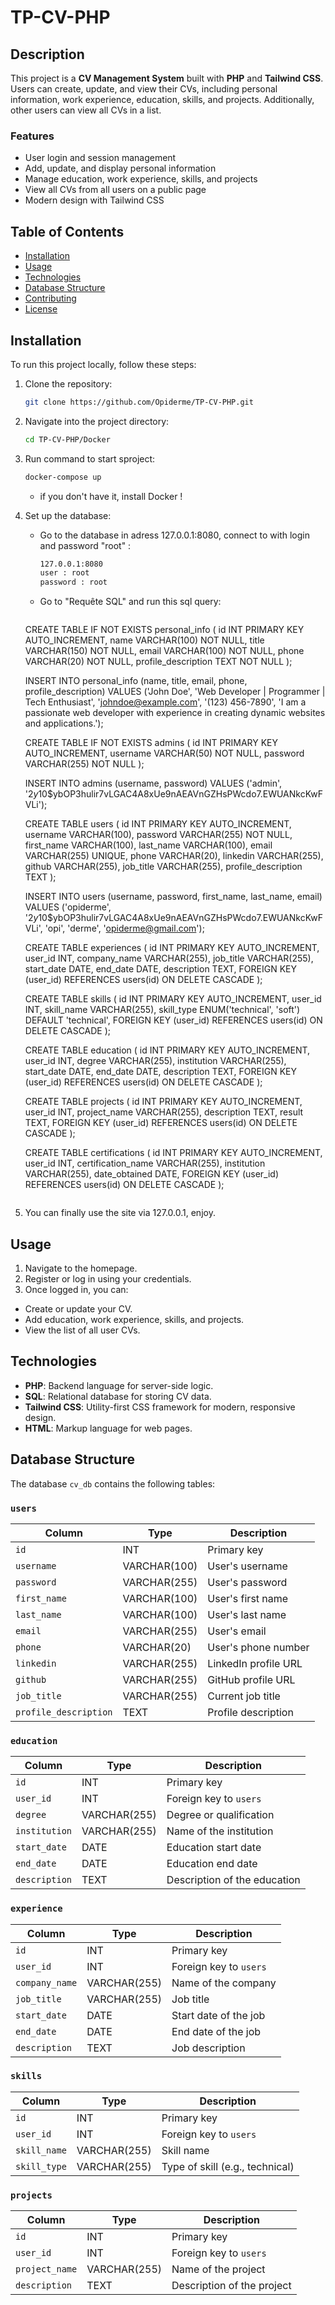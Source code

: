 # TP-CV-PHP                                                                
                                                                 

## Description

This project is a **CV Management System** built with **PHP** and **Tailwind CSS**. Users can create, update, and view their CVs, including personal information, work experience, education, skills, and projects. Additionally, other users can view all CVs in a list.

### Features
- User login and session management
- Add, update, and display personal information
- Manage education, work experience, skills, and projects
- View all CVs from all users on a public page
- Modern design with Tailwind CSS

## Table of Contents
- [Installation](#installation)
- [Usage](#usage)
- [Technologies](#technologies)
- [Database Structure](#database-structure)
- [Contributing](#contributing)
- [License](#license)

## Installation

To run this project locally, follow these steps:

1. Clone the repository:
   ```bash
   git clone https://github.com/Opiderme/TP-CV-PHP.git

2. Navigate into the project directory:
    ```bash
    cd TP-CV-PHP/Docker

3. Run command to start sproject:
    ```bash
    docker-compose up
    ```
    - if you don't have it, install Docker !

4. Set up the database:
   - Go to the database in adress 127.0.0.1:8080, connect to with login and password "root" :
     ```bash
     127.0.0.1:8080
     user : root
     password : root
     ```
   - Go to "Requête SQL" and run this sql query:
     ```sql
    CREATE TABLE IF NOT EXISTS personal_info (
        id INT PRIMARY KEY AUTO_INCREMENT,
        name VARCHAR(100) NOT NULL,
        title VARCHAR(150) NOT NULL,
        email VARCHAR(100) NOT NULL,
        phone VARCHAR(20) NOT NULL,
        profile_description TEXT NOT NULL
    );

    INSERT INTO personal_info (name, title, email, phone, profile_description) 
    VALUES ('John Doe', 'Web Developer | Programmer | Tech Enthusiast', 'johndoe@example.com', '(123) 456-7890', 'I am a passionate web developer with experience in creating dynamic websites and applications.');

    CREATE TABLE IF NOT EXISTS admins (
        id INT PRIMARY KEY AUTO_INCREMENT,
        username VARCHAR(50) NOT NULL,
        password VARCHAR(255) NOT NULL
    );

    INSERT INTO admins (username, password) 
    VALUES ('admin', '$2y$10$ybOP3hulir7vLGAC4A8xUe9nAEAVnGZHsPWcdo7.EWUANkcKwFVLi');

    CREATE TABLE users (
        id INT PRIMARY KEY AUTO_INCREMENT,
        username VARCHAR(100),
        password VARCHAR(255) NOT NULL,
        first_name VARCHAR(100),
        last_name VARCHAR(100),
        email VARCHAR(255) UNIQUE,
        phone VARCHAR(20),
        linkedin VARCHAR(255),
        github VARCHAR(255),
        job_title VARCHAR(255),
        profile_description TEXT
    );


    INSERT INTO users (username, password, first_name, last_name, email) 
    VALUES ('opiderme', '$2y$10$ybOP3hulir7vLGAC4A8xUe9nAEAVnGZHsPWcdo7.EWUANkcKwFVLi', 'opi', 'derme', 'opiderme@gmail.com');

    CREATE TABLE experiences (
        id INT PRIMARY KEY AUTO_INCREMENT,
        user_id INT,
        company_name VARCHAR(255),
        job_title VARCHAR(255),
        start_date DATE,
        end_date DATE,
        description TEXT,
        FOREIGN KEY (user_id) REFERENCES users(id) ON DELETE CASCADE
    );

    CREATE TABLE skills (
        id INT PRIMARY KEY AUTO_INCREMENT,
        user_id INT,
        skill_name VARCHAR(255),
        skill_type ENUM('technical', 'soft') DEFAULT 'technical',
        FOREIGN KEY (user_id) REFERENCES users(id) ON DELETE CASCADE
    );

    CREATE TABLE education (
        id INT PRIMARY KEY AUTO_INCREMENT,
        user_id INT,
        degree VARCHAR(255),
        institution VARCHAR(255),
        start_date DATE,
        end_date DATE,
        description TEXT,
        FOREIGN KEY (user_id) REFERENCES users(id) ON DELETE CASCADE
    );

    CREATE TABLE projects (
        id INT PRIMARY KEY AUTO_INCREMENT,
        user_id INT,
        project_name VARCHAR(255),
        description TEXT,
        result TEXT,
        FOREIGN KEY (user_id) REFERENCES users(id) ON DELETE CASCADE
    );

    CREATE TABLE certifications (
        id INT PRIMARY KEY AUTO_INCREMENT,
        user_id INT,
        certification_name VARCHAR(255),
        institution VARCHAR(255),
        date_obtained DATE,
        FOREIGN KEY (user_id) REFERENCES users(id) ON DELETE CASCADE
    );

     ```

5. You can finally use the site via 127.0.0.1, enjoy.

## Usage

1. Navigate to the homepage.
2. Register or log in using your credentials.
3. Once logged in, you can:
- Create or update your CV.
- Add education, work experience, skills, and projects.
- View the list of all user CVs.

## Technologies

- **PHP**: Backend language for server-side logic.
- **SQL**: Relational database for storing CV data.
- **Tailwind CSS**: Utility-first CSS framework for modern, responsive design.
- **HTML**: Markup language for web pages.

## Database Structure

The database `cv_db` contains the following tables:

### `users`
| Column              | Type         | Description                       |
|---------------------|--------------|-----------------------------------|
| `id`                | INT          | Primary key                       |
| `username`          | VARCHAR(100) | User's username                   |
| `password`          | VARCHAR(255) | User's password                   |
| `first_name`        | VARCHAR(100) | User's first name                 |
| `last_name`         | VARCHAR(100) | User's last name                  |
| `email`             | VARCHAR(255) | User's email                      |
| `phone`             | VARCHAR(20)  | User's phone number               |
| `linkedin`          | VARCHAR(255) | LinkedIn profile URL              |
| `github`            | VARCHAR(255) | GitHub profile URL                |
| `job_title`         | VARCHAR(255) | Current job title                 |
| `profile_description`| TEXT         | Profile description               |

### `education`
| Column              | Type         | Description                       |
|---------------------|--------------|-----------------------------------|
| `id`                | INT          | Primary key                       |
| `user_id`           | INT          | Foreign key to `users`            |
| `degree`            | VARCHAR(255) | Degree or qualification           |
| `institution`       | VARCHAR(255) | Name of the institution           |
| `start_date`        | DATE         | Education start date              |
| `end_date`          | DATE         | Education end date                |
| `description`       | TEXT         | Description of the education      |

### `experience`
| Column              | Type         | Description                       |
|---------------------|--------------|-----------------------------------|
| `id`                | INT          | Primary key                       |
| `user_id`           | INT          | Foreign key to `users`            |
| `company_name`      | VARCHAR(255) | Name of the company               |
| `job_title`         | VARCHAR(255) | Job title                         |
| `start_date`        | DATE         | Start date of the job             |
| `end_date`          | DATE         | End date of the job               |
| `description`       | TEXT         | Job description                   |

### `skills`
| Column              | Type         | Description                       |
|---------------------|--------------|-----------------------------------|
| `id`                | INT          | Primary key                       |
| `user_id`           | INT          | Foreign key to `users`            |
| `skill_name`        | VARCHAR(255) | Skill name                        |
| `skill_type`        | VARCHAR(255) | Type of skill (e.g., technical)   |

### `projects`
| Column              | Type         | Description                       |
|---------------------|--------------|-----------------------------------|
| `id`                | INT          | Primary key                       |
| `user_id`           | INT          | Foreign key to `users`            |
| `project_name`      | VARCHAR(255) | Name of the project               |
| `description`       | TEXT         | Description of the project        |
